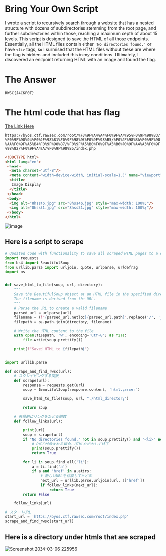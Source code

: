 # Bring Your Own Script

I wrote a script to recursively search through a website that has a nested structure with dozens of subdirectories stemming from the root page, and further subdirectories within those, reaching a maximum depth of about 15 levels. This script is designed to save the HTML of all those endpoints. Essentially, all the HTML files contain either `'No directories found.'` or have `<li>` tags, so I surmised that the HTML files without these are where the flag is hidden, and included this in my conditions. Ultimately, I discovered an endpoint returning HTML with an image and found the flag.

# The Answer

```
RWSC{J4CKP0T}
```

# The html code that has flag

[The Link Here](https://byos.ctf.rawsec.com/root/%F0%9F%A4%A4%F0%9F%A4%95%F0%9F%98%83/%F0%9F%98%94%F0%9F%98%81%F0%9F%98%95%F0%9F%98%B5/%F0%9F%98%BA%F0%9F%98%AA%F0%9F%A5%B4%F0%9F%98%87/%F0%9F%A5%B0%F0%9F%A5%B6%F0%9F%A4%A3%F0%9F%98%82/%F0%9F%A4%A7%F0%9F%98%85/index.php)

```https://byos.ctf.rawsec.com/root/%F0%9F%A4%A4%F0%9F%A4%95%F0%9F%98%83/%F0%9F%98%94%F0%9F%98%81%F0%9F%98%95%F0%9F%98%B5/%F0%9F%98%BA%F0%9F%98%AA%F0%9F%A5%B4%F0%9F%98%87/%F0%9F%A5%B0%F0%9F%A5%B6%F0%9F%A4%A3%F0%9F%98%82/%F0%9F%A4%A7%F0%9F%98%85/index.php```

```html
<!DOCTYPE html>
<html lang="en">
 <head>
  <meta charset="utf-8"/>
  <meta content="width=device-width, initial-scale=1.0" name="viewport"/>
  <title>
   Image Display
  </title>
 </head>
 <body>
  <img alt="8hss4p.jpg" src="8hss4p.jpg" style="max-width: 100%;"/>
  <img alt="8hss31.jpg" src="8hss31.jpg" style="max-width: 100%;"/>
 </body>
</html>
```

![image](https://github.com/hiroyuki01233/RentasCTF-FreshHacker/assets/49856822/9444e32a-eec8-49f0-90cc-4b874ab1a469)


## Here is a script to scrape

```python
# Updated code with functionality to save all scraped HTML pages to a directory
import requests
from bs4 import BeautifulSoup
from urllib.parse import urljoin, quote, urlparse, urldefrag
import os


def save_html_to_file(soup, url, directory):
    """
    Save the BeautifulSoup object as an HTML file in the specified directory.
    The filename is derived from the URL.
    """
    # Parse the URL to create a valid filename
    parsed_url = urlparse(url)
    filename = (f"{parsed_url.netloc}{parsed_url.path}".replace('/', '_').replace('%', '_'))[:250] + ".html"
    filepath = os.path.join(directory, filename)

    # Write the HTML content to the file
    with open(filepath, 'w', encoding='utf-8') as file:
        file.write(soup.prettify())

    print(f"Saved HTML to {filepath}")


import urllib.parse

def scrape_and_find_rwsc(url):
    # スクレイピングする関数
    def scrape(url):
        response = requests.get(url)
        soup = BeautifulSoup(response.content, 'html.parser')

        save_html_to_file(soup, url, "./html_directory")

        return soup

    # 再帰的にリンクをたどる関数
    def follow_links(url):

        print(url)
        soup = scrape(url)
        if "No directories found." not in soup.prettify() and "<li>" not in soup.prettify():
            # RWSCが含まれる場合、HTMLを出力して終了
            print(soup.prettify())
            return True

        for li in soup.find_all('li'):
            a = li.find('a')
            if a and 'href' in a.attrs:
                # 新しいURLを作成してたどる
                next_url = urllib.parse.urljoin(url, a['href'])
                if follow_links(next_url):
                    return True
        return False

    follow_links(url)

# スタートURL
start_url = 'https://byos.ctf.rawsec.com/root/index.php' 
scrape_and_find_rwsc(start_url)
```


## Here is a directory under htmls that are scraped

![Screenshot 2024-03-06 225956](https://github.com/hiroyuki01233/RentasCTF-FreshHacker/assets/49856822/49fcb13e-f9f2-4736-9389-c54577368ad5)
